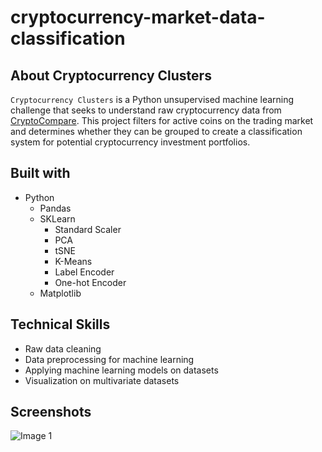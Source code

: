 # cryptocurrency-market-data-classification
## About Cryptocurrency Clusters

`Cryptocurrency Clusters` is a Python unsupervised machine learning challenge that seeks to understand raw cryptocurrency data from [CryptoCompare](https://www.cryptocompare.com/coins/list/all/USD/1). This project filters for active coins on the trading market and determines whether they can be grouped to create a classification system for potential cryptocurrency investment portfolios.

## Built with
- Python
    - Pandas
    - SKLearn
        - Standard Scaler
        - PCA
        - tSNE
        - K-Means
        - Label Encoder
        - One-hot Encoder
    - Matplotlib

## Technical Skills
- Raw data cleaning
- Data preprocessing for machine learning
- Applying machine learning models on datasets
- Visualization on multivariate datasets

## Screenshots
![Image 1](https://user-images.githubusercontent.com/74934154/154568282-918eeb54-d9e3-4470-a995-40fa40732f61.png)